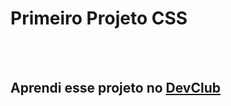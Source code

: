 <h1>Primeiro Projeto CSS</h1>
<br>
<br>
<h2>Aprendi esse projeto no <a href="rodolfomori.com.br/devclub">DevClub</a></h2>
